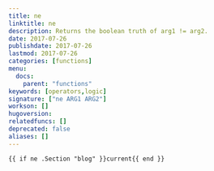 ```yaml
---
title: ne
linktitle: ne
description: Returns the boolean truth of arg1 != arg2.
date: 2017-07-26
publishdate: 2017-07-26
lastmod: 2017-07-26
categories: [functions]
menu:
  docs:
    parent: "functions"
keywords: [operators,logic]
signature: ["ne ARG1 ARG2"]
workson: []
hugoversion:
relatedfuncs: []
deprecated: false
aliases: []
---
```



```go-html-template
{{ if ne .Section "blog" }}current{{ end }}
```
